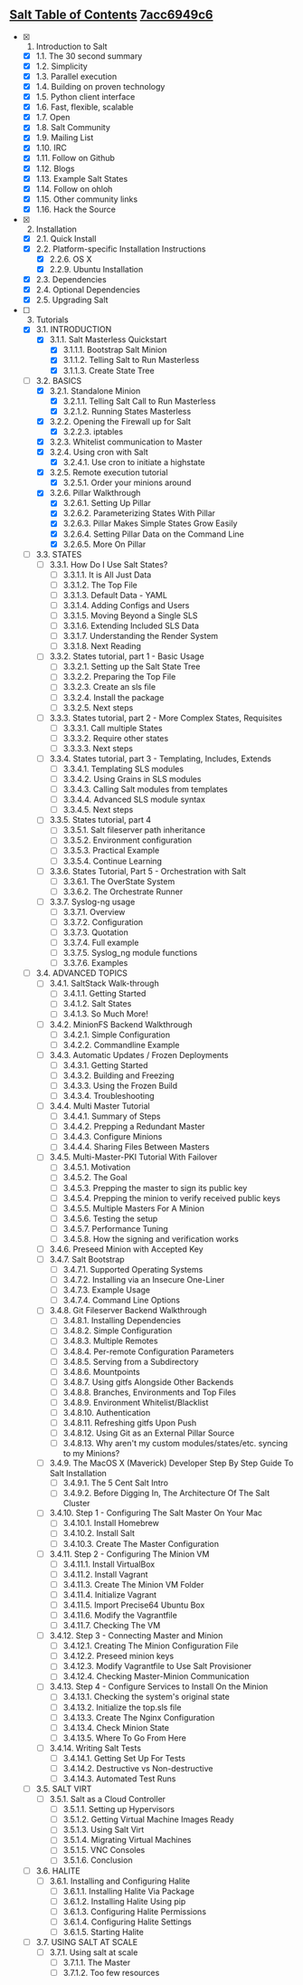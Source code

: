 ## [Salt Table of Contents](http://docs.saltstack.com/en/latest/contents.html) [7acc6949c6](https://github.com/saltstack/salt/tree/7acc6949c612d32bfb2482f0194b05fd1fb60a61/doc)

- [x] 1. Introduction to Salt
    - [x] 1.1. The 30 second summary
    - [x] 1.2. Simplicity
    - [x] 1.3. Parallel execution
    - [x] 1.4. Building on proven technology
    - [x] 1.5. Python client interface
    - [x] 1.6. Fast, flexible, scalable
    - [x] 1.7. Open
    - [x] 1.8. Salt Community
    - [x] 1.9. Mailing List
    - [x] 1.10. IRC
    - [x] 1.11. Follow on Github
    - [x] 1.12. Blogs
    - [x] 1.13. Example Salt States
    - [x] 1.14. Follow on ohloh
    - [x] 1.15. Other community links
    - [x] 1.16. Hack the Source
- [x] 2. Installation
    - [x] 2.1. Quick Install
    - [x] 2.2. Platform-specific Installation Instructions
        - [x] 2.2.6. OS X
        - [x] 2.2.9. Ubuntu Installation
    - [x] 2.3. Dependencies
    - [x] 2.4. Optional Dependencies
    - [x] 2.5. Upgrading Salt
- [ ] 3. Tutorials
    - [x] 3.1. INTRODUCTION
        - [x] 3.1.1. Salt Masterless Quickstart
            - [x] 3.1.1.1. Bootstrap Salt Minion
            - [x] 3.1.1.2. Telling Salt to Run Masterless
            - [x] 3.1.1.3. Create State Tree
    - [ ] 3.2. BASICS
        - [x] 3.2.1. Standalone Minion
            - [x] 3.2.1.1. Telling Salt Call to Run Masterless
            - [x] 3.2.1.2. Running States Masterless
        - [x] 3.2.2. Opening the Firewall up for Salt
            - [x] 3.2.2.3. iptables
        - [x] 3.2.3. Whitelist communication to Master
        - [x] 3.2.4. Using cron with Salt
            - [x] 3.2.4.1. Use cron to initiate a highstate
        - [x] 3.2.5. Remote execution tutorial
            - [x] 3.2.5.1. Order your minions around
        - [x] 3.2.6. Pillar Walkthrough
            - [x] 3.2.6.1. Setting Up Pillar
            - [x] 3.2.6.2. Parameterizing States With Pillar
            - [x] 3.2.6.3. Pillar Makes Simple States Grow Easily
            - [x] 3.2.6.4. Setting Pillar Data on the Command Line
            - [x] 3.2.6.5. More On Pillar
    - [ ] 3.3. STATES
        - [ ] 3.3.1. How Do I Use Salt States?
            - [ ] 3.3.1.1. It is All Just Data
            - [ ] 3.3.1.2. The Top File
            - [ ] 3.3.1.3. Default Data - YAML
            - [ ] 3.3.1.4. Adding Configs and Users
            - [ ] 3.3.1.5. Moving Beyond a Single SLS
            - [ ] 3.3.1.6. Extending Included SLS Data
            - [ ] 3.3.1.7. Understanding the Render System
            - [ ] 3.3.1.8. Next Reading
        - [ ] 3.3.2. States tutorial, part 1 - Basic Usage
            - [ ] 3.3.2.1. Setting up the Salt State Tree
            - [ ] 3.3.2.2. Preparing the Top File
            - [ ] 3.3.2.3. Create an sls file
            - [ ] 3.3.2.4. Install the package
            - [ ] 3.3.2.5. Next steps
        - [ ] 3.3.3. States tutorial, part 2 - More Complex States, Requisites
            - [ ] 3.3.3.1. Call multiple States
            - [ ] 3.3.3.2. Require other states
            - [ ] 3.3.3.3. Next steps
        - [ ] 3.3.4. States tutorial, part 3 - Templating, Includes, Extends
            - [ ] 3.3.4.1. Templating SLS modules
            - [ ] 3.3.4.2. Using Grains in SLS modules
            - [ ] 3.3.4.3. Calling Salt modules from templates
            - [ ] 3.3.4.4. Advanced SLS module syntax
            - [ ] 3.3.4.5. Next steps
        - [ ] 3.3.5. States tutorial, part 4
            - [ ] 3.3.5.1. Salt fileserver path inheritance
            - [ ] 3.3.5.2. Environment configuration
            - [ ] 3.3.5.3. Practical Example
            - [ ] 3.3.5.4. Continue Learning
        - [ ] 3.3.6. States Tutorial, Part 5 - Orchestration with Salt
            - [ ] 3.3.6.1. The OverState System
            - [ ] 3.3.6.2. The Orchestrate Runner
        - [ ] 3.3.7. Syslog-ng usage
            - [ ] 3.3.7.1. Overview
            - [ ] 3.3.7.2. Configuration
            - [ ] 3.3.7.3. Quotation
            - [ ] 3.3.7.4. Full example
            - [ ] 3.3.7.5. Syslog_ng module functions
            - [ ] 3.3.7.6. Examples
    - [ ] 3.4. ADVANCED TOPICS
        - [ ] 3.4.1. SaltStack Walk-through
            - [ ] 3.4.1.1. Getting Started
            - [ ] 3.4.1.2. Salt States
            - [ ] 3.4.1.3. So Much More!
        - [ ] 3.4.2. MinionFS Backend Walkthrough
            - [ ] 3.4.2.1. Simple Configuration
            - [ ] 3.4.2.2. Commandline Example
        - [ ] 3.4.3. Automatic Updates / Frozen Deployments
            - [ ] 3.4.3.1. Getting Started
            - [ ] 3.4.3.2. Building and Freezing
            - [ ] 3.4.3.3. Using the Frozen Build
            - [ ] 3.4.3.4. Troubleshooting
        - [ ] 3.4.4. Multi Master Tutorial
            - [ ] 3.4.4.1. Summary of Steps
            - [ ] 3.4.4.2. Prepping a Redundant Master
            - [ ] 3.4.4.3. Configure Minions
            - [ ] 3.4.4.4. Sharing Files Between Masters
        - [ ] 3.4.5. Multi-Master-PKI Tutorial With Failover
            - [ ] 3.4.5.1. Motivation
            - [ ] 3.4.5.2. The Goal
            - [ ] 3.4.5.3. Prepping the master to sign its public key
            - [ ] 3.4.5.4. Prepping the minion to verify received public keys
            - [ ] 3.4.5.5. Multiple Masters For A Minion
            - [ ] 3.4.5.6. Testing the setup
            - [ ] 3.4.5.7. Performance Tuning
            - [ ] 3.4.5.8. How the signing and verification works
        - [ ] 3.4.6. Preseed Minion with Accepted Key
        - [ ] 3.4.7. Salt Bootstrap
            - [ ] 3.4.7.1. Supported Operating Systems
            - [ ] 3.4.7.2. Installing via an Insecure One-Liner
            - [ ] 3.4.7.3. Example Usage
            - [ ] 3.4.7.4. Command Line Options
        - [ ] 3.4.8. Git Fileserver Backend Walkthrough
            - [ ] 3.4.8.1. Installing Dependencies
            - [ ] 3.4.8.2. Simple Configuration
            - [ ] 3.4.8.3. Multiple Remotes
            - [ ] 3.4.8.4. Per-remote Configuration Parameters
            - [ ] 3.4.8.5. Serving from a Subdirectory
            - [ ] 3.4.8.6. Mountpoints
            - [ ] 3.4.8.7. Using gitfs Alongside Other Backends
            - [ ] 3.4.8.8. Branches, Environments and Top Files
            - [ ] 3.4.8.9. Environment Whitelist/Blacklist
            - [ ] 3.4.8.10. Authentication
            - [ ] 3.4.8.11. Refreshing gitfs Upon Push
            - [ ] 3.4.8.12. Using Git as an External Pillar Source
            - [ ] 3.4.8.13. Why aren't my custom modules/states/etc. syncing to my Minions?
        - [ ] 3.4.9. The MacOS X (Maverick) Developer Step By Step Guide To Salt Installation
            - [ ] 3.4.9.1. The 5 Cent Salt Intro
            - [ ] 3.4.9.2. Before Digging In, The Architecture Of The Salt Cluster
        - [ ] 3.4.10. Step 1 - Configuring The Salt Master On Your Mac
            - [ ] 3.4.10.1. Install Homebrew
            - [ ] 3.4.10.2. Install Salt
            - [ ] 3.4.10.3. Create The Master Configuration
        - [ ] 3.4.11. Step 2 - Configuring The Minion VM
            - [ ] 3.4.11.1. Install VirtualBox
            - [ ] 3.4.11.2. Install Vagrant
            - [ ] 3.4.11.3. Create The Minion VM Folder
            - [ ] 3.4.11.4. Initialize Vagrant
            - [ ] 3.4.11.5. Import Precise64 Ubuntu Box
            - [ ] 3.4.11.6. Modify the Vagrantfile
            - [ ] 3.4.11.7. Checking The VM
        - [ ] 3.4.12. Step 3 - Connecting Master and Minion
            - [ ] 3.4.12.1. Creating The Minion Configuration File
            - [ ] 3.4.12.2. Preseed minion keys
            - [ ] 3.4.12.3. Modify Vagrantfile to Use Salt Provisioner
            - [ ] 3.4.12.4. Checking Master-Minion Communication
        - [ ] 3.4.13. Step 4 - Configure Services to Install On the Minion
            - [ ] 3.4.13.1. Checking the system's original state
            - [ ] 3.4.13.2. Initialize the top.sls file
            - [ ] 3.4.13.3. Create The Nginx Configuration
            - [ ] 3.4.13.4. Check Minion State
            - [ ] 3.4.13.5. Where To Go From Here
        - [ ] 3.4.14. Writing Salt Tests
            - [ ] 3.4.14.1. Getting Set Up For Tests
            - [ ] 3.4.14.2. Destructive vs Non-destructive
            - [ ] 3.4.14.3. Automated Test Runs
    - [ ] 3.5. SALT VIRT
        - [ ] 3.5.1. Salt as a Cloud Controller
            - [ ] 3.5.1.1. Setting up Hypervisors
            - [ ] 3.5.1.2. Getting Virtual Machine Images Ready
            - [ ] 3.5.1.3. Using Salt Virt
            - [ ] 3.5.1.4. Migrating Virtual Machines
            - [ ] 3.5.1.5. VNC Consoles
            - [ ] 3.5.1.6. Conclusion
    - [ ] 3.6. HALITE
        - [ ] 3.6.1. Installing and Configuring Halite
            - [ ] 3.6.1.1. Installing Halite Via Package
            - [ ] 3.6.1.2. Installing Halite Using pip
            - [ ] 3.6.1.3. Configuring Halite Permissions
            - [ ] 3.6.1.4. Configuring Halite Settings
            - [ ] 3.6.1.5. Starting Halite
    - [ ] 3.7. USING SALT AT SCALE
        - [ ] 3.7.1. Using salt at scale
            - [ ] 3.7.1.1. The Master
            - [ ] 3.7.1.2. Too few resources
